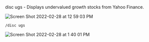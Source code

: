 disc ugs - Displays undervalued growth stocks from Yahoo Finance.

![Screen Shot 2022-02-28 at 12 59 03 PM](https://user-images.githubusercontent.com/85772166/156057645-e3b6a01b-50c0-4c14-bc57-ca5188c45ffe.png)

```
/disc ugs
```

![Screen Shot 2022-02-28 at 1 40 01 PM](https://user-images.githubusercontent.com/85772166/156063120-80763a5f-d0c0-44f5-9580-32babd48f1cd.png)
